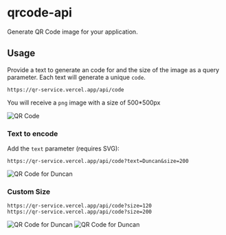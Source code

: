 # qrcode-api

Generate QR Code image for your application.

## Usage

Provide a text to generate an code for and the size of the image as a query parameter. Each text will generate a unique `code`.

```
https://qr-service.vercel.app/api/code

```

You will receive a `png` image with a size of 500\*500px

![QR Code](https://qr-service.vercel.app/api/code)

### Text to encode

Add the `text` parameter (requires SVG):

```
https://qr-service.vercel.app/api/code?text=Duncan&size=200
```

![QR Code for Duncan](https://qr-service.vercel.app/api/code?text=Duncan&size=200)

### Custom Size

```
https://qr-service.vercel.app/api/code?size=120
https://qr-service.vercel.app/api/code?size=200
```

![QR Code for Duncan](https://qr-service.vercel.app/api/code?size=120)
![QR Code for Duncan](https://qr-service.vercel.app/api/code?size=200)
